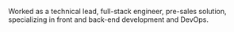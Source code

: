 Worked as a technical lead, full-stack engineer, pre-sales solution, specializing in front and back-end development and DevOps.
